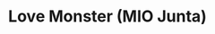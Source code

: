 --- 
title: "Love Monster (MIO Junta)"
publishdate: "2019-6-28T16:48:46+02:00"
src: "https://365manga.net/manga/love-monster-mio-junta"
image: "https://data.365manga.net/images/thumbnails/15909-love-monster-mio-junta.jpg"
description: "From September Scanlations: Akira’s grown up thinking of his friend Itsuki as something of a little brother—until Itsuki confesses he’s been in love with Akira for years. But while Itsuki is content to keep their relationship the same as it’s always been while he waits for Akira to process the affections he’s just been presented with, Akira finds himself growing increasingly—and inexplicably—irritated with the cool demeanor Itsuki manages to adopt…"
---
